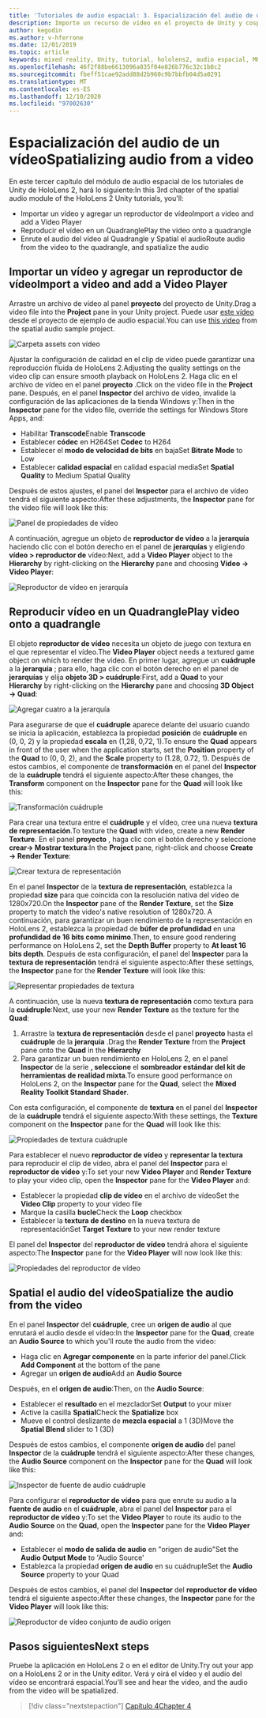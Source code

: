 ```yaml
---
title: 'Tutoriales de audio espacial: 3. Espacialización del audio de un vídeo'
description: Importe un recurso de vídeo en el proyecto de Unity y cospatiala el audio del vídeo.
author: kegodin
ms.author: v-hferrone
ms.date: 12/01/2019
ms.topic: article
keywords: mixed reality, Unity, tutorial, hololens2, audio espacial, MRTK, kit de herramientas de realidad mixta, UWP, Windows 10, HRTF, función de transferencia relacionada con el encabezado, reverberación, Microsoft Spatializer, vídeo, importación, reproductor de vídeo
ms.openlocfilehash: 46f2f88be6613096a835f04e826b776c32c1b8c2
ms.sourcegitcommit: fbeff51cae92add88d2b960c9b7bbfb04d5a0291
ms.translationtype: MT
ms.contentlocale: es-ES
ms.lasthandoff: 12/10/2020
ms.locfileid: "97002630"
---
```

# <a name="spatializing-audio-from-a-video"></a><span data-ttu-id="684b5-105">Espacialización del audio de un vídeo</span><span class="sxs-lookup"><span data-stu-id="684b5-105">Spatializing audio from a video</span></span>
<span data-ttu-id="684b5-106">En este tercer capítulo del módulo de audio espacial de los tutoriales de Unity de HoloLens 2, hará lo siguiente:</span><span class="sxs-lookup"><span data-stu-id="684b5-106">In this 3rd chapter of the spatial audio module of the HoloLens 2 Unity tutorials, you'll:</span></span>
* <span data-ttu-id="684b5-107">Importar un vídeo y agregar un reproductor de vídeo</span><span class="sxs-lookup"><span data-stu-id="684b5-107">Import a video and add a Video Player</span></span>
* <span data-ttu-id="684b5-108">Reproducir el vídeo en un Quadrangle</span><span class="sxs-lookup"><span data-stu-id="684b5-108">Play the video onto a quadrangle</span></span>
* <span data-ttu-id="684b5-109">Enrute el audio del vídeo al Quadrangle y Spatial el audio</span><span class="sxs-lookup"><span data-stu-id="684b5-109">Route audio from the video to the quadrangle, and spatialize the audio</span></span>

## <a name="import-a-video-and-add-a-video-player"></a><span data-ttu-id="684b5-110">Importar un vídeo y agregar un reproductor de vídeo</span><span class="sxs-lookup"><span data-stu-id="684b5-110">Import a video and add a Video Player</span></span>

<span data-ttu-id="684b5-111">Arrastre un archivo de vídeo al panel **proyecto** del proyecto de Unity.</span><span class="sxs-lookup"><span data-stu-id="684b5-111">Drag a video file into the **Project** pane in your Unity project.</span></span> <span data-ttu-id="684b5-112">Puede usar [este vídeo](https://github.com/microsoft/spatialaudio-unity/blob/develop/Samples/MicrosoftSpatializerSample/Assets/Microsoft%20HoloLens%20-%20Spatial%20Sound-PTPvx7mDon4.mp4?raw=true) desde el proyecto de ejemplo de audio espacial.</span><span class="sxs-lookup"><span data-stu-id="684b5-112">You can use [this video](https://github.com/microsoft/spatialaudio-unity/blob/develop/Samples/MicrosoftSpatializerSample/Assets/Microsoft%20HoloLens%20-%20Spatial%20Sound-PTPvx7mDon4.mp4?raw=true) from the spatial audio sample project.</span></span>

![Carpeta assets con vídeo](images/spatial-audio/assets-folder-with-video.png)

<span data-ttu-id="684b5-114">Ajustar la configuración de calidad en el clip de vídeo puede garantizar una reproducción fluida de HoloLens 2.</span><span class="sxs-lookup"><span data-stu-id="684b5-114">Adjusting the quality settings on the video clip can ensure smooth playback on HoloLens 2.</span></span> <span data-ttu-id="684b5-115">Haga clic en el archivo de vídeo en el panel **proyecto** .</span><span class="sxs-lookup"><span data-stu-id="684b5-115">Click on the video file in the **Project** pane.</span></span> <span data-ttu-id="684b5-116">Después, en el panel **Inspector** del archivo de vídeo, invalide la configuración de las aplicaciones de la tienda Windows y:</span><span class="sxs-lookup"><span data-stu-id="684b5-116">Then in the **Inspector** pane for the video file, override the settings for Windows Store Apps, and:</span></span>
* <span data-ttu-id="684b5-117">Habilitar **Transcode**</span><span class="sxs-lookup"><span data-stu-id="684b5-117">Enable **Transcode**</span></span>
* <span data-ttu-id="684b5-118">Establecer **códec** en H264</span><span class="sxs-lookup"><span data-stu-id="684b5-118">Set **Codec** to H264</span></span>
* <span data-ttu-id="684b5-119">Establecer el **modo de velocidad de bits** en baja</span><span class="sxs-lookup"><span data-stu-id="684b5-119">Set **Bitrate Mode** to Low</span></span>
* <span data-ttu-id="684b5-120">Establecer **calidad espacial** en calidad espacial media</span><span class="sxs-lookup"><span data-stu-id="684b5-120">Set **Spatial Quality** to Medium Spatial Quality</span></span>

<span data-ttu-id="684b5-121">Después de estos ajustes, el panel del **Inspector** para el archivo de vídeo tendrá el siguiente aspecto:</span><span class="sxs-lookup"><span data-stu-id="684b5-121">After these adjustments, the **Inspector** pane for the video file will look like this:</span></span>

![Panel de propiedades de vídeo](images/spatial-audio/video-property-pane.png)

<span data-ttu-id="684b5-123">A continuación, agregue un objeto de **reproductor de vídeo** a la **jerarquía** haciendo clic con el botón derecho en el panel de **jerarquías** y eligiendo **vídeo > reproductor de** vídeo:</span><span class="sxs-lookup"><span data-stu-id="684b5-123">Next, add a **Video Player** object to the **Hierarchy** by right-clicking on the **Hierarchy** pane and choosing **Video -> Video Player**:</span></span>

![Reproductor de vídeo en jerarquía](images/spatial-audio/video-player-in-hierarchy.png)

## <a name="play-video-onto-a-quadrangle"></a><span data-ttu-id="684b5-125">Reproducir vídeo en un Quadrangle</span><span class="sxs-lookup"><span data-stu-id="684b5-125">Play video onto a quadrangle</span></span>
<span data-ttu-id="684b5-126">El objeto **reproductor de vídeo** necesita un objeto de juego con textura en el que representar el vídeo.</span><span class="sxs-lookup"><span data-stu-id="684b5-126">The **Video Player** object needs a textured game object on which to render the video.</span></span> <span data-ttu-id="684b5-127">En primer lugar, agregue un **cuádruple** a la **jerarquía** ; para ello, haga clic con el botón derecho en el panel de **jerarquías** y elija **objeto 3D > cuádruple**:</span><span class="sxs-lookup"><span data-stu-id="684b5-127">First, add a **Quad** to your **Hierarchy** by right-clicking on the **Hierarchy** pane and choosing **3D Object -> Quad**:</span></span>

![Agregar cuatro a la jerarquía](images/spatial-audio/add-quad-to-hierarchy.png)

<span data-ttu-id="684b5-129">Para asegurarse de que el **cuádruple** aparece delante del usuario cuando se inicia la aplicación, establezca la propiedad **posición** de **cuádruple** en (0, 0, 2) y la propiedad **escala** en (1,28, 0,72, 1).</span><span class="sxs-lookup"><span data-stu-id="684b5-129">To ensure the **Quad** appears in front of the user when the application starts, set the **Position** property of the **Quad** to (0, 0, 2), and the **Scale** property to (1.28, 0.72, 1).</span></span> <span data-ttu-id="684b5-130">Después de estos cambios, el componente de **transformación** en el panel del **Inspector** de la **cuádruple** tendrá el siguiente aspecto:</span><span class="sxs-lookup"><span data-stu-id="684b5-130">After these changes, the **Transform** component on the **Inspector** pane for the **Quad** will look like this:</span></span>

![Transformación cuádruple](images/spatial-audio/quad-transform.png)

<span data-ttu-id="684b5-132">Para crear una textura entre el **cuádruple** y el vídeo, cree una nueva **textura de representación**.</span><span class="sxs-lookup"><span data-stu-id="684b5-132">To texture the **Quad** with video, create a new **Render Texture**.</span></span> <span data-ttu-id="684b5-133">En el panel **proyecto** , haga clic con el botón derecho y seleccione **crear-> Mostrar textura**:</span><span class="sxs-lookup"><span data-stu-id="684b5-133">In the **Project** pane, right-click and choose **Create -> Render Texture**:</span></span>

![Crear textura de representación](images/spatial-audio/create-render-texture.png)

<span data-ttu-id="684b5-135">En el panel **Inspector** de la **textura de representación**, establezca la propiedad **size** para que coincida con la resolución nativa del vídeo de 1280x720.</span><span class="sxs-lookup"><span data-stu-id="684b5-135">On the **Inspector** pane of the **Render Texture**, set the **Size** property to match the video's native resolution of 1280x720.</span></span> <span data-ttu-id="684b5-136">A continuación, para garantizar un buen rendimiento de la representación en HoloLens 2, establezca la propiedad de **búfer de profundidad** en una **profundidad de 16 bits como mínimo**.</span><span class="sxs-lookup"><span data-stu-id="684b5-136">Then, to ensure good rendering performance on HoloLens 2, set the **Depth Buffer** property to **At least 16 bits depth**.</span></span> <span data-ttu-id="684b5-137">Después de esta configuración, el panel del **Inspector** para la **textura de representación** tendrá el siguiente aspecto:</span><span class="sxs-lookup"><span data-stu-id="684b5-137">After these settings, the **Inspector** pane for the **Render Texture** will look like this:</span></span>

![Representar propiedades de textura](images/spatial-audio/render-texture-properties.png)

<span data-ttu-id="684b5-139">A continuación, use la nueva **textura de representación** como textura para la **cuádruple**:</span><span class="sxs-lookup"><span data-stu-id="684b5-139">Next, use your new **Render Texture** as the texture for the **Quad**:</span></span>
1. <span data-ttu-id="684b5-140">Arrastre la **textura de representación** desde el panel **proyecto** hasta el **cuádruple** de la **jerarquía** .</span><span class="sxs-lookup"><span data-stu-id="684b5-140">Drag the **Render Texture** from the **Project** pane onto the **Quad** in the **Hierarchy**</span></span>
2. <span data-ttu-id="684b5-141">Para garantizar un buen rendimiento en HoloLens 2, en el panel **Inspector** de la serie **, seleccione** el **sombreador estándar del kit de herramientas de realidad mixta**.</span><span class="sxs-lookup"><span data-stu-id="684b5-141">To ensure good performance on HoloLens 2, on the **Inspector** pane for the **Quad**, select the **Mixed Reality Toolkit Standard Shader**.</span></span>

<span data-ttu-id="684b5-142">Con esta configuración, el componente de **textura** en el panel del **Inspector** de la **cuádruple** tendrá el siguiente aspecto:</span><span class="sxs-lookup"><span data-stu-id="684b5-142">With these settings, the **Texture** component on the **Inspector** pane for the **Quad** will look like this:</span></span>

![Propiedades de textura cuádruple](images/spatial-audio/quad-texture-properties.png)

<span data-ttu-id="684b5-144">Para establecer el nuevo **reproductor de vídeo** y **representar la textura** para reproducir el clip de vídeo, abra el panel del **Inspector** para el **reproductor de vídeo** y:</span><span class="sxs-lookup"><span data-stu-id="684b5-144">To set your new **Video Player** and **Render Texture** to play your video clip, open the **Inspector** pane for the **Video Player** and:</span></span>
* <span data-ttu-id="684b5-145">Establecer la propiedad **clip de vídeo** en el archivo de vídeo</span><span class="sxs-lookup"><span data-stu-id="684b5-145">Set the **Video Clip** property to your video file</span></span>
* <span data-ttu-id="684b5-146">Marque la casilla **bucle**</span><span class="sxs-lookup"><span data-stu-id="684b5-146">Check the **Loop** checkbox</span></span>
* <span data-ttu-id="684b5-147">Establecer la **textura de destino** en la nueva textura de representación</span><span class="sxs-lookup"><span data-stu-id="684b5-147">Set **Target Texture** to your new render texture</span></span>

<span data-ttu-id="684b5-148">El panel del **Inspector** del **reproductor de vídeo** tendrá ahora el siguiente aspecto:</span><span class="sxs-lookup"><span data-stu-id="684b5-148">The **Inspector** pane for the **Video Player** will now look like this:</span></span>

![Propiedades del reproductor de vídeo](images/spatial-audio/video-player-properties.png)

## <a name="spatialize-the-audio-from-the-video"></a><span data-ttu-id="684b5-150">Spatial el audio del vídeo</span><span class="sxs-lookup"><span data-stu-id="684b5-150">Spatialize the audio from the video</span></span>
<span data-ttu-id="684b5-151">En el panel **Inspector** del **cuádruple**, cree un **origen de audio** al que enrutará el audio desde el vídeo:</span><span class="sxs-lookup"><span data-stu-id="684b5-151">In the **Inspector** pane for the **Quad**, create an **Audio Source** to which you'll route the audio from the video:</span></span>
* <span data-ttu-id="684b5-152">Haga clic en **Agregar componente** en la parte inferior del panel.</span><span class="sxs-lookup"><span data-stu-id="684b5-152">Click **Add Component** at the bottom of the pane</span></span>
* <span data-ttu-id="684b5-153">Agregar un **origen de audio**</span><span class="sxs-lookup"><span data-stu-id="684b5-153">Add an **Audio Source**</span></span>

<span data-ttu-id="684b5-154">Después, en el **origen de audio**:</span><span class="sxs-lookup"><span data-stu-id="684b5-154">Then, on the **Audio Source**:</span></span>
* <span data-ttu-id="684b5-155">Establecer el **resultado** en el mezclador</span><span class="sxs-lookup"><span data-stu-id="684b5-155">Set **Output** to your mixer</span></span>
* <span data-ttu-id="684b5-156">Active la casilla **Spatial**</span><span class="sxs-lookup"><span data-stu-id="684b5-156">Check the **Spatialize** box</span></span>
* <span data-ttu-id="684b5-157">Mueve el control deslizante de **mezcla espacial** a 1 (3D)</span><span class="sxs-lookup"><span data-stu-id="684b5-157">Move the **Spatial Blend** slider to 1 (3D)</span></span>

<span data-ttu-id="684b5-158">Después de estos cambios, el componente **origen de audio** del panel **Inspector** de la **cuádruple** tendrá el siguiente aspecto:</span><span class="sxs-lookup"><span data-stu-id="684b5-158">After these changes, the **Audio Source** component on the **Inspector** pane for the **Quad** will look like this:</span></span>

![Inspector de fuente de audio cuádruple](images/spatial-audio/quad-audio-source-inspector.png)

<span data-ttu-id="684b5-160">Para configurar el **reproductor de vídeo** para que enrute su audio a la **fuente de audio** en el **cuádruple**, abra el panel del **Inspector** para el **reproductor de vídeo** y:</span><span class="sxs-lookup"><span data-stu-id="684b5-160">To set the **Video Player** to route its audio to the **Audio Source** on the **Quad**, open the **Inspector** pane for the **Video Player** and:</span></span>
* <span data-ttu-id="684b5-161">Establecer el **modo de salida de audio** en "origen de audio"</span><span class="sxs-lookup"><span data-stu-id="684b5-161">Set the **Audio Output Mode** to 'Audio Source'</span></span>
* <span data-ttu-id="684b5-162">Establezca la propiedad **origen de audio** en su cuádruple</span><span class="sxs-lookup"><span data-stu-id="684b5-162">Set the **Audio Source** property to your Quad</span></span>

<span data-ttu-id="684b5-163">Después de estos cambios, el panel del **Inspector** del **reproductor de vídeo** tendrá el siguiente aspecto:</span><span class="sxs-lookup"><span data-stu-id="684b5-163">After these changes, the **Inspector** pane for the **Video Player** will look like this:</span></span>

![Reproductor de vídeo conjunto de audio origen](images/spatial-audio/video-player-set-audio-source.png)

## <a name="next-steps"></a><span data-ttu-id="684b5-165">Pasos siguientes</span><span class="sxs-lookup"><span data-stu-id="684b5-165">Next steps</span></span>
<span data-ttu-id="684b5-166">Pruebe la aplicación en HoloLens 2 o en el editor de Unity.</span><span class="sxs-lookup"><span data-stu-id="684b5-166">Try out your app on a HoloLens 2 or in the Unity editor.</span></span> <span data-ttu-id="684b5-167">Verá y oirá el vídeo y el audio del vídeo se encontrará espacial.</span><span class="sxs-lookup"><span data-stu-id="684b5-167">You'll see and hear the video, and the audio from the video will be spatialized.</span></span>

> [!div class="nextstepaction"]
> [<span data-ttu-id="684b5-168">Capítulo 4</span><span class="sxs-lookup"><span data-stu-id="684b5-168">Chapter 4</span></span>](unity-spatial-audio-ch4.md) 

